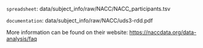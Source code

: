`spreadsheet`: data/subject_info/raw/NACC/NACC_participants.tsv

`documentation`: data/subject_info/raw/NACC/uds3-rdd.pdf

More information can be found on their website: https://naccdata.org/data-analysis/faq